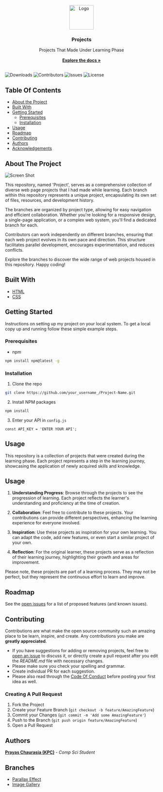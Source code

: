 <!-- https://readme.shaankhan.dev/ -->
<br/>
<p align="center">
  <a href="https://github.com/PrayasChaurasiaKPC/Projects">
    <img src="https://static.vecteezy.com/system/resources/previews/008/461/358/original/team-project-filled-line-icon-linear-style-sign-for-mobile-concept-and-web-design-outline-icon-symbol-logo-illustration-graphic-free-vector.jpg" alt="Logo" width="80" height="80">
  </a>

  <h3 align="center">Projects</h3>

  <p align="center">
    Projects That Made Under Learning Phase
    <br/>
    <br/>
    <a href="https://github.com/PrayasChaurasiaKPC/Projects"><strong>Explore the docs »</strong></a>
    <br/>
    <br/>
  </p>
</p>

![Downloads](https://img.shields.io/github/downloads/PrayasChaurasiaKPC/Projects/total) ![Contributors](https://img.shields.io/github/contributors/PrayasChaurasiaKPC/Projects?color=dark-green) ![Issues](https://img.shields.io/github/issues/PrayasChaurasiaKPC/Projects) ![License](https://img.shields.io/github/license/PrayasChaurasiaKPC/Projects) 

## Table Of Contents

* [About the Project](#about-the-project)
* [Built With](#built-with)
* [Getting Started](#getting-started)
  * [Prerequisites](#prerequisites)
  * [Installation](#installation)
* [Usage](#usage)
* [Roadmap](#roadmap)
* [Contributing](#contributing)
* [Authors](#authors)
* [Acknowledgements](#acknowledgements)

## About The Project

![Screen Shot](images/screenshot.png)

This repository, named 'Project', serves as a comprehensive collection of diverse web page projects that I had made while learning. Each branch within this repository represents a unique project, encapsulating its own set of files, resources, and development history.

The branches are organized by project type, allowing for easy navigation and efficient collaboration. Whether you're looking for a responsive design, a single-page application, or a complex web system, you'll find a dedicated branch for each.

Contributors can work independently on different branches, ensuring that each web project evolves in its own pace and direction. This structure facilitates parallel development, encourages experimentation, and reduces conflicts.

Explore the branches to discover the wide range of web projects housed in this repository. Happy coding!

## Built With



* [HTML](https://github.com/topics/html)
* [CSS](https://github.com/topics/css)

## Getting Started

Instructions on setting up my project on your local system.
To get a local copy up and running follow these simple example steps.

### Prerequisites



* npm

```sh
npm install npm@latest -g
```

### Installation

1. Clone the repo

```sh
git clone https://github.com/your_username_/Project-Name.git
```

2. Install NPM packages

```sh
npm install
```

3. Enter your API in `config.js`

```JS
const API_KEY = 'ENTER YOUR API';
```

## Usage

This repository is a collection of projects that were created during the learning phase. Each project represents a step in the learning journey, showcasing the application of newly acquired skills and knowledge.

## Usage

1. **Understanding Progress**: Browse through the projects to see the progression of learning. Each project reflects the learner's understanding and proficiency at the time of creation.

2. **Collaboration**: Feel free to contribute to these projects. Your contributions can provide different perspectives, enhancing the learning experience for everyone involved.

3. **Inspiration**: Use these projects as inspiration for your own learning. You can adapt the code, add new features, or even start a similar project of your own.

4. **Reflection**: For the original learner, these projects serve as a reflection of their learning journey, highlighting their growth and areas for improvement.

Please note, these projects are part of a learning process. They may not be perfect, but they represent the continuous effort to learn and improve.


## Roadmap

See the [open issues](https://github.com/PrayasChaurasiaKPC/Projects/issues) for a list of proposed features (and known issues).

## Contributing

Contributions are what make the open source community such an amazing place to be learn, inspire, and create. Any contributions you make are **greatly appreciated**.
* If you have suggestions for adding or removing projects, feel free to [open an issue](https://github.com/PrayasChaurasiaKPC/Projects/issues/new) to discuss it, or directly create a pull request after you edit the *README.md* file with necessary changes.
* Please make sure you check your spelling and grammar.
* Create individual PR for each suggestion.
* Please also read through the [Code Of Conduct](https://github.com/PrayasChaurasiaKPC/Projects/blob/main/CODE_OF_CONDUCT.md) before posting your first idea as well.

### Creating A Pull Request

1. Fork the Project
2. Create your Feature Branch (`git checkout -b feature/AmazingFeature`)
3. Commit your Changes (`git commit -m 'Add some AmazingFeature'`)
4. Push to the Branch (`git push origin feature/AmazingFeature`)
5. Open a Pull Request

## Authors

**[Prayas Chaurasia (KPC)](https://github.com/PrayasChaurasiaKPC)** - *Comp Sci Student*

## Branches

* [Parallax Effect](https://github.com/PrayasChaurasiaKPC/Projects/tree/Parallax-Effect)
* [Image Gallery](https://github.com/PrayasChaurasiaKPC/Projects/tree/Image-Gallery)
